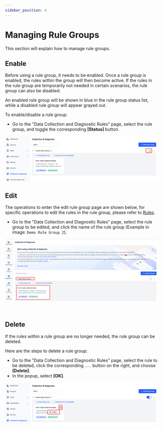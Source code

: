 ```yaml
---
sidebar_position: 4
---
```


# Managing Rule Groups

This section will explain how to manage rule groups.

## Enable

Before using a rule group, it needs to be enabled. Once a rule group is enabled, the rules within the group will then become active.
If the rules in the rule group are temporarily not needed in certain scenarios, the rule group can also be disabled.

An enabled rule group will be shown in blue in the rule group status list, while a disabled rule group will appear grayed out.

To enable/disable a rule group:

- Go to the "Data Collection and Diagnostic Rules" page, select the rule group, and toggle the corresponding **[Status]** button.

![pro-rule-manage-enable](./img/9-4-enable-rule-set.png)

## Edit

The operations to enter the edit rule group page are shown below, for specific operations to edit the rules in the rule group, please refer to [Rules](./3-add-rule.md#rule-group).

- Go to the "Data Collection and Diagnostic Rules" page, select the rule group to be edited, and click the name of the rule group (Example in image: `Demo Rule Group 2`).

![pro-rule-manage-edit](./img/pro-rule-manage-edit.png)

<br />

## Delete

If the rules within a rule group are no longer needed, the rule group can be deleted.

Here are the steps to delete a rule group:

- Go to the "Data Collection and Diagnostic Rules" page, select the rule to be deleted, click the corresponding `...` button on the right, and choose **[Delete]**.
- In the popup, select **[OK]**.

![pro-rule-manage-delete](./img/9-4-pro-rule-manage-delete.png)
